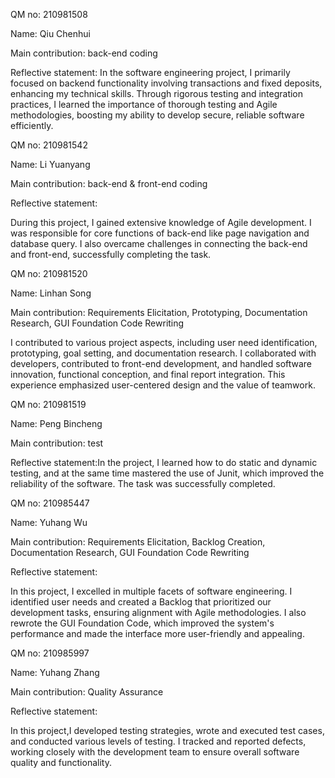 QM no: 210981508

Name: Qiu Chenhui

Main contribution: back-end coding

Reflective statement: In the software engineering project, I primarily focused on backend functionality involving transactions and fixed deposits, enhancing my technical skills. Through rigorous testing and integration practices, I learned the importance of thorough testing and Agile methodologies, boosting my ability to develop secure, reliable software efficiently.

QM no: 210981542

Name: Li Yuanyang

Main contribution: back-end & front-end coding

Reflective statement:

During this project, I gained extensive knowledge of Agile development. I was responsible for core functions of back-end like page navigation and database query. I also overcame challenges in connecting the back-end and front-end, successfully completing the task.

QM no: 210981520

Name: Linhan Song

Main contribution: Requirements Elicitation, Prototyping, Documentation Research, GUI Foundation Code Rewriting

I contributed to various project aspects, including user need identification, prototyping, goal setting, and documentation research. I collaborated with developers, contributed to front-end development, and handled software innovation, functional conception, and final report integration. This experience emphasized user-centered design and the value of teamwork.

QM no: 210981519

Name: Peng Bincheng

Main contribution: test

Reflective statement:In the project, I learned how to do static and dynamic testing, and at the same time mastered the use of Junit, which improved the reliability of the software. The task was successfully completed.

QM no: 210985447

Name: Yuhang Wu 

Main contribution: Requirements Elicitation, Backlog Creation, Documentation Research, GUI Foundation Code Rewriting

Reflective statement:

In this project, I excelled in multiple facets of software engineering. I identified user needs and created a Backlog that prioritized our development tasks, ensuring alignment with Agile methodologies. I also rewrote the GUI Foundation Code, which improved the system's performance and made the interface more user-friendly and appealing.

QM no: 210985997

Name: Yuhang Zhang

Main contribution: Quality Assurance

Reflective statement:

In this project,I developed testing strategies, wrote and executed test cases, and conducted various levels of testing. I tracked and reported defects, working closely with the development team to ensure overall software quality and functionality.